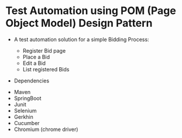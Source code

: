 # Test Automation using POM (Page Object Model) Design Pattern

- A test automation solution for a simple Bidding Process:
  * Register Bid page
  * Place a Bid 
  * Edit a Bid
  * List registered Bids
  
  
  
  
- Dependencies
 * Maven
 * SpringBoot
 * Junit
 * Selenium 
 * Gerkhin
 * Cucumber
 * Chromium (chrome driver)
